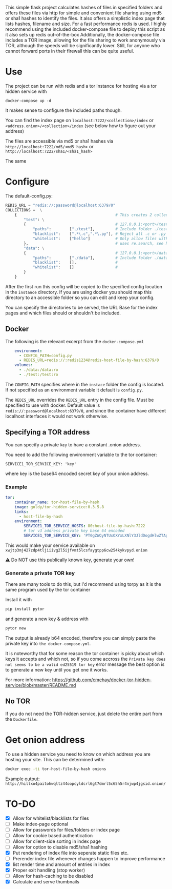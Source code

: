 This simple flask project calculates hashes of files in specified folders and offers these files via http for simple and convenient file sharing using md5 or sha1 hashes to identify the files. It also offers a simplistic index page that lists hashes, filename and size. For a fast performance redis is used.
I highly recommend using the included docker-compose file to deploy this script as it also sets up redis out-of-the-box
Additionally, the docker-compose file includes a TOR image, allowing for the file sharing to work anonymously via TOR, although the speeds will be significantly lower. Still, for anyone who cannot forward ports in their firewall this can be quite useful.


# Use

The project can be run with redis and a tor instance for hosting via a tor hidden service with

```docker-compose up -d```

It makes sense to configure the included paths though.

You can find the index page on
`localhost:7222/<collection>/index` or `<address.onion>/<collection>/index` (see below how to figure out your address)

The files are accessible via md5 or sha1 hashes via
```http://localhost:7222/md5/<md5_hash>```
or
```http://localhost:7222/sha1/<sha1_hash>```

The same 


# Configure

The default-config.py:

```python
REDIS_URL = "redis://:password@localhost:6379/0"
COLLECTIONS =  \
    {                                           # This creates 2 collections with different folders
        "test": \
        {                                       # 127.0.0.1:<port>/test/index                       
            "paths":        ["./test"],         # Include folder ./test
            "blacklist":    [".*\.c",".*\.py"], # Reject all .c or .py files
            "whitelist":    ["hello"]           # Only allow files with hello in it's name
        },                                      # uses re.search, see https://regex101.com/ for help
        "data": \
        {                                       # 127.0.0.1:<port>/data/index                       
            "paths":        ["./data"],         # Include folder ./data
            "blacklist":    [],                 #
            "whitelist":    []                  #
        }
    }
```

After the first run this config will be copied to the specified config location in the `instance` directory. If you are using docker you should map this directory to an accessible folder so you can edit and keep your config.

You can specify the directories to be served, the URL Base for the index pages and which files should or shouldn't be included.

## Docker

The following is the relevant excerpt from the `docker-compose.yml`

```yaml
    environment:
      - CONFIG_PATH=config.py
      - REDIS_URL=redis://:redis1234@redis-host-file-by-hash:6379/0
    volumes:
      - ./data:/data:ro
      - ./test:/test:ro
```

The `CONFIG_PATH` specifies where in the `instace` folder the config is located. If not specified as an environment variable it default is `config.py`.

The `REDIS_URL` overrides the `REDIS_URL` entry in the config file. Must be specified to use with docker.
Default value is `redis://:password@localhost:6379/0`, and since the container have different localhost interfaces it would not work otherwise.


## Specifying a TOR address

You can specify a private `key` to have a constant .onion address.

You need to add the following environment variable to the tor container:

`SERVICE1_TOR_SERVICE_KEY: 'key'`

where key is the base64 encoded secret key of your onion address.

### Example

```yaml
tor:
    container_name: tor-host-file-by-hash
    image: goldy/tor-hidden-service:0.3.5.8
    links:
      - host-file-by-hash
    environment:
        SERVICE1_TOR_SERVICE_HOSTS: 80:host-file-by-hash:7222
        # tor v3 address private key base 64 encoded
        SERVICE1_TOR_SERVICE_KEY: 'PT0gZWQyNTUxOXYxLXNlY3JldDogdHlwZTAgPT0AAACArobDQYyZAWXei4QZwr++j96H1X/gq14NwLRZ2O5DXuL0EzYKkdhZSILY85q+kfwZH8z4ceqe7u1F+0pQi/sM'
```

This would make your service available on `xwjtp3mj427zdp4tljiiivg2l5ijfvmt5lcsfaygtpp6cw254kykvpyd.onion`

:warning: Do NOT use this publically known key, generate your own!

### Generate a private TOR key

There are many tools to do this, but I'd recommend using torpy as it is the same program used by the tor container

Install it with
```bash
pip install pytor
```

and generate a new key & address with
```bash
pytor new
```

The output is already b64 encoded, therefore you can simply paste the private key into `the docker-compose.yml`.

It is noteworthy that for some reason the tor container is picky about which keys it accepts and which not, so if you come accross the
`Private key does not seems to be a valid ed25519 tor key` error message the best option is to generate a new key until you get one it works.


For more information: https://github.com/cmehay/docker-tor-hidden-service/blob/master/README.md

## No TOR

If you do not need the TOR-hidden service, just delete the entire part from the `Dockerfile`.

# Get onion address

To use a hidden service you need to know on which address you are hosting your site. This can be determined with:

```sh
docker exec -ti tor-host-file-by-hash onions
```

Example output:
`http://hillxo4paitohwqltz44oopcyldcrl6gt7dmrl5c65h5r4njwp4jgsid.onion/`

# TO-DO

- [x] Allow for whitelist/blacklists for files
- [ ] Make index-page optional
- [ ] Allow for passwords for files/folders or index page
- [ ] Allow for cookie based authentication
- [ ] Allow for client-side sorting in index page
- [ ] Allow for option to disable md5/sha1 hashing
- [x] Put rendering of index file into seperate static files etc.
- [ ] Prerender index file whenever changes happen to improve performance
- [x] list render time and amount of entries in index
- [x] Proper exit handling (stop worker)
- [ ] Allow for hash-caching to be disabled
- [x] Calculate and serve thumbnails